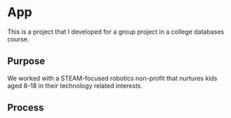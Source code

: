 # App
This is a project that I developed for a group project in a college databases course.

## Purpose
We worked with a STEAM-focused robotics non-profit that nurtures kids aged 8-18 in their technology related interests.

## Process

